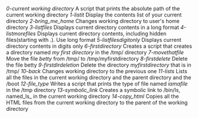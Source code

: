 _0-current working directory_ A script that prints the absolute path of the current working directory
_1-listit_ Display the contents list of your current directory
_2-bring_me_home_ Changes working directory to user's home directory
_3-listfiles_ Displays current directory contents in a long format
_4-listmorefiles_ Displays current directory contents, including hidden files(starting with .). Use long format
_5-listfilesdigitonly_ Displays current directory contents in digits only
_6-firstdirectory_ Creates a script that creates a directory named _my first directory_ in the /tmp/ directory
_7-movethatfile_ Move the file _betty_ from /tmp/ to /tmp/myfirstdirectory
_8-firstdelete_ Delete the file betty 
_9-firstdirdeletion_ Delete the directory _myfirstdirectory_ that is in /tmp/
_10-back_ Changes working directory to the previous one
_11-lists_ Lists all the files in the current working directory and the parent directory and the /boot
_12-file_type_ Writes a script that prints the type of file named _iamafile_ in the /tmp directory
_13-symbolic_link_ Creates a symbolic link to /bin/ls, named_ls_ in the current working directory
_14-copy_html_ Copies all the HTML files from the current working directory to the parent of the working directory
